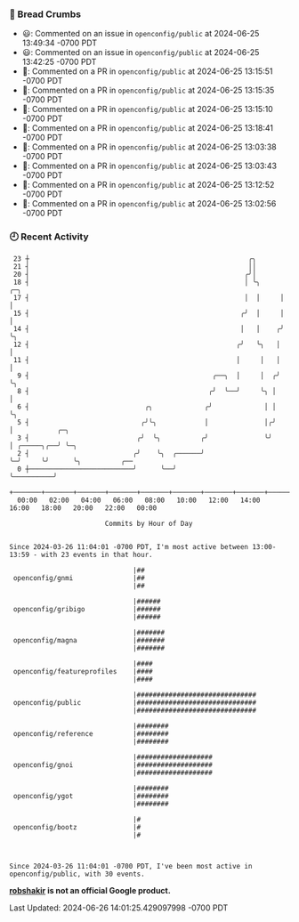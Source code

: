 ### 🍞 Bread Crumbs

 * 😃: Commented on an issue in `openconfig/public` at 2024-06-25 13:49:34 -0700 PDT
 * 😃: Commented on an issue in `openconfig/public` at 2024-06-25 13:42:25 -0700 PDT
 * 💬: Commented on a PR in  `openconfig/public` at 2024-06-25 13:15:51 -0700 PDT
 * 💬: Commented on a PR in  `openconfig/public` at 2024-06-25 13:15:35 -0700 PDT
 * 💬: Commented on a PR in  `openconfig/public` at 2024-06-25 13:15:10 -0700 PDT
 * 💬: Commented on a PR in  `openconfig/public` at 2024-06-25 13:18:41 -0700 PDT
 * 💬: Commented on a PR in  `openconfig/public` at 2024-06-25 13:03:38 -0700 PDT
 * 💬: Commented on a PR in  `openconfig/public` at 2024-06-25 13:03:43 -0700 PDT
 * 💬: Commented on a PR in  `openconfig/public` at 2024-06-25 13:12:52 -0700 PDT
 * 💬: Commented on a PR in  `openconfig/public` at 2024-06-25 13:02:56 -0700 PDT

### 🕘 Recent Activity
```
 23 ┼                                                       ╭╮
 21 ┤                                                       ││
 20 ┤                                                      ╭╯│
 18 ┤                                                      │ ╰╮     ╭─╮
 17 ┤                                                      │  │     │ │
 15 ┤                                                     ╭╯  │     │ │
 14 ┤                                                     │   │    ╭╯ ╰╮
 12 ┤                                                    ╭╯   ╰╮   │   │
 11 ┤                                                    │     │   │   │
  9 ┤                                              ╭──╮  │     │  ╭╯   ╰╮
  8 ┤                                             ╭╯  ╰──╯     ╰╮ │     │
  6 ┤                             ╭╮             ╭╯             │ │     ╰╮
  5 ┤                            ╭╯╰╮            │              │╭╯      │           ╭─╮
  3 ┤                           ╭╯  ╰╮          ╭╯              ╰╯       │ ╭─────╮╭──╯ ╰─╮
  2 ┤                          ╭╯    ╰╮  ╭──────╯                        ╰─╯     ╰╯      ╰╮          ╭──
  0 ┼──────────────────────────╯      ╰──╯                                                ╰──────────╯
    +───────+───────+───────+───────+───────+───────+───────+───────+───────+───────+───────+───────+────
  00:00   02:00   04:00   06:00   08:00   10:00   12:00   14:00   16:00   18:00   20:00   22:00   00:00   

						Commits by Hour of Day


Since 2024-03-26 11:04:01 -0700 PDT, I'm most active between 13:00-13:59 - with 23 events in that hour.

```



```
                               |##
 openconfig/gnmi               |##
                               |##

                               |######
 openconfig/gribigo            |######
                               |######

                               |#######
 openconfig/magna              |#######
                               |#######

                               |####
 openconfig/featureprofiles    |####
                               |####

                               |##############################
 openconfig/public             |##############################
                               |##############################

                               |########
 openconfig/reference          |########
                               |########

                               |###################
 openconfig/gnoi               |###################
                               |###################

                               |########
 openconfig/ygot               |########
                               |########

                               |#
 openconfig/bootz              |#
                               |#



Since 2024-03-26 11:04:01 -0700 PDT, I've been most active in openconfig/public, with 30 events.

```
**[robshakir](mailto:robjs@google.com) is not an official Google product.**  


Last Updated: 2024-06-26 14:01:25.429097998 -0700 PDT
